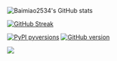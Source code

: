 ![Baimiao2534's GitHub stats](https://github-readme-stats.vercel.app/api?username=Baimiao2534&count_private=true)

[![GitHub Streak](https://github-readme-streak-stats.herokuapp.com/?user=Baimiao2534)](https://git.io/streak-stats)

[![PyPI pyversions](https://img.shields.io/pypi/pyversions/ansicolortags.svg)](https://pypi.python.org/pypi/ansicolortags/)
[![GitHub version](https://badge.fury.io/gh/Naereen%2FStrapDown.js.svg)](https://github.com/Naereen/StrapDown.js)

<img align="left" src="https://badges.toozhao.com/badges/01HCM5MW5CF8D6PZSNPJCEB7QR/green.svg">
